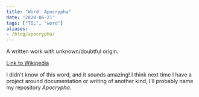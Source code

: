 ```yaml
---
title: "Word: Apocrypha"
date: "2020-06-21"
tags: ["TIL", "word"]
aliases:
- /blog/apocrypha/
---
```


A written work with unknown/doubtful origin.

[Link to Wikipedia](https://en.wikipedia.org/wiki/Apocrypha)

I didn't know of this word, and it sounds amazing!
I think next time I have a project around documentation or writing of another kind, I'll probably name my repository _Apocrypha_.
